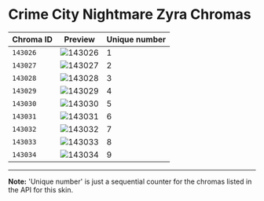 # Crime City Nightmare Zyra Chromas

| Chroma ID | Preview | Unique number |
|---|---|---|
| `143026` | ![143026](https://raw.communitydragon.org/latest/plugins/rcp-be-lol-game-data/global/default/v1/champion-chroma-images/143/143026.png) | 1 |
| `143027` | ![143027](https://raw.communitydragon.org/latest/plugins/rcp-be-lol-game-data/global/default/v1/champion-chroma-images/143/143027.png) | 2 |
| `143028` | ![143028](https://raw.communitydragon.org/latest/plugins/rcp-be-lol-game-data/global/default/v1/champion-chroma-images/143/143028.png) | 3 |
| `143029` | ![143029](https://raw.communitydragon.org/latest/plugins/rcp-be-lol-game-data/global/default/v1/champion-chroma-images/143/143029.png) | 4 |
| `143030` | ![143030](https://raw.communitydragon.org/latest/plugins/rcp-be-lol-game-data/global/default/v1/champion-chroma-images/143/143030.png) | 5 |
| `143031` | ![143031](https://raw.communitydragon.org/latest/plugins/rcp-be-lol-game-data/global/default/v1/champion-chroma-images/143/143031.png) | 6 |
| `143032` | ![143032](https://raw.communitydragon.org/latest/plugins/rcp-be-lol-game-data/global/default/v1/champion-chroma-images/143/143032.png) | 7 |
| `143033` | ![143033](https://raw.communitydragon.org/latest/plugins/rcp-be-lol-game-data/global/default/v1/champion-chroma-images/143/143033.png) | 8 |
| `143034` | ![143034](https://raw.communitydragon.org/latest/plugins/rcp-be-lol-game-data/global/default/v1/champion-chroma-images/143/143034.png) | 9 |

---

**Note:** 'Unique number' is just a sequential counter for the chromas listed in the API for this skin.